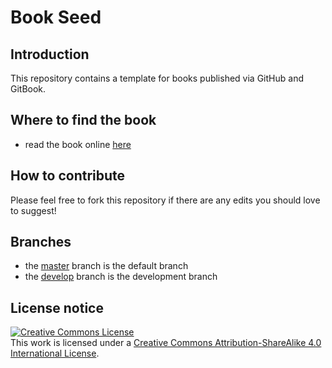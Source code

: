 # Book Seed

## Introduction

This repository contains a template for books published via GitHub and GitBook.

## Where to find the book

* read the book online [here](manuscript/SUMMARY.md)

## How to contribute

Please feel free to fork this repository if there are any edits you should love to suggest!

## Branches

* the [master](https://github.com/reale/bookseed) branch is the default branch
* the [develop](https://github.com/reale/bookseed/tree/develop) branch is the development branch

## License notice

<a rel="license" href="http://creativecommons.org/licenses/by-sa/4.0/"><img alt="Creative Commons License" style="border-width:0" src="https://i.creativecommons.org/l/by-sa/4.0/88x31.png" /></a><br />This work is licensed under a <a rel="license" href="http://creativecommons.org/licenses/by-sa/4.0/">Creative Commons Attribution-ShareAlike 4.0 International License</a>.
